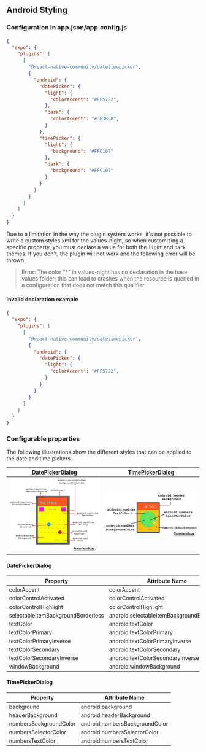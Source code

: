 ## Android Styling

### Configuration in app.json/app.config.js

```json
{
  "expo": {
    "plugins": [
      [
        "@react-native-community/datetimepicker",
        {
          "android": {
            "datePicker": {
              "light": {
                "colorAccent": "#FF5722",
              },
              "dark": {
                "colorAccent": "#383838",
              }
            },
            "timePicker": {
              "light": {
                "background": "#FFC107"
              },
              "dark": {
                "background": "#FFC107"
              }
            }
          }
        }
      ]
    ]
  }
}
```

Due to a limitation in the way the plugin system works, it's not possible to write a custom styles.xml for the values-night, so when customizing a specific property, you must declare a value for both the `light` and `dark` themes. If you don't, the plugin will not work and the following error will be thrown:

> Error: The color "*" in values-night has no declaration in the base values folder; this can lead to crashes when the resource is queried in a configuration that does not match this qualifier

#### Invalid declaration example

  ```json
  {
    "expo": {
      "plugins": [
        [
          "@react-native-community/datetimepicker",
          {
            "android": {
              "datePicker": {
                "light": {
                  "colorAccent": "#FF5722",
                }
              }
            }
          }
        ]
      ]
    }
  }
  ```

### Configurable properties

The following illustrations show the different styles that can be applied to the date and time pickers.

DatePickerDialog | TimePickerDialog
--- | ---
![Date picker dialog breakdown](./images/date_picker_dialog_breakdown.png)|![Time picker breakdown](./images/time_picker_breakdown.png)

#### DatePickerDialog

| Property                    | Attribute Name                            |
|-----------------------------|-------------------------------------------|
| colorAccent                 | colorAccent                               |
| colorControlActivated       | colorControlActivated                    |
| colorControlHighlight       | colorControlHighlight                    |
| selectableItemBackgroundBorderless | android:selectableItemBackgroundBorderless |
| textColor                   | android:textColor                         |
| textColorPrimary            | android:textColorPrimary                  |
| textColorPrimaryInverse     | android:textColorPrimaryInverse           |
| textColorSecondary          | android:textColorSecondary                |
| textColorSecondaryInverse   | android:textColorSecondaryInverse         |
| windowBackground            | android:windowBackground                  |

#### TimePickerDialog

| Property                 | Attribute Name                    |
|--------------------------|-----------------------------------|
| background               | android:background                |
| headerBackground        | android:headerBackground         |
| numbersBackgroundColor  | android:numbersBackgroundColor   |
| numbersSelectorColor    | android:numbersSelectorColor     |
| numbersTextColor        | android:numbersTextColor         |
